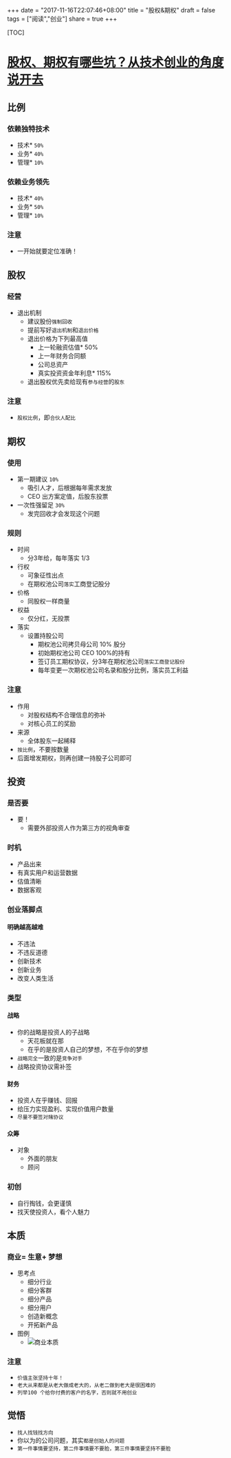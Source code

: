 +++
date = "2017-11-16T22:07:46+08:00"
title = "股权&期权"
draft = false
tags = ["阅读","创业"]
share = true
+++

[TOC]

# [股权、期权有哪些坑？从技术创业的角度说开去](https://mp.weixin.qq.com/s/wtTDpJpJEzp4xa4fMEuuGg)

## 比例
### 依赖独特技术
- 技术* `50%`
- 业务* `40%`
- 管理* `10%`

### 依赖业务领先
- 技术* `40%`
- 业务* `50%`
- 管理* `10%`

### 注意
- 一开始就要定位准确！

## 股权
### 经营
- 退出机制
    - 建议股份`强制回收`
    - 提前写好`退出机制`和`退出价格`
    - 退出价格为下列最高值
        - 上一轮融资估值* 50%
        - 上一年财务合同额
        - 公司总资产
        - 真实投资资金年利息* 115%
    - 退出股权优先卖给现有`参与经营`的`股东`

### 注意
- `股权比例`，即`合伙人配比`

## 期权
### 使用
- 第一期建议 `10%`
    - 吸引人才，后根据每年需求发放
    - CEO 出方案定值，后股东投票
- 一次性强留足 `30%`
    - 发完回收才会发现这个问题

### 规则
- 时间
    - 分3年给，每年落实 1/3
- 行权
    - 可象征性出点
    - 在期权池公司`落实`工商登记股分
- 价格
    - 同股权一样商量
- 权益
    - 仅分红，无投票
- 落实
    - 设置持股公司
        - 期权池公司拷贝母公司 10% 股分
        - 初始期权池公司 CEO 100%的持有
        - 签订员工期权协议，分3年在期权池公司`落实工商登记股份`
        - 每年变更一次期权池公司名录和股分比例，落实员工利益

### 注意
- 作用
    - 对股权结构不合理信息的弥补
    - 对核心员工的奖励
- 来源
    - 全体股东一起稀释
- `按比例`，不要按数量
- 后面增发期权，则再创建一持股子公司即可

## 投资
### 是否要
- 要！
    - 需要外部投资人作为第三方的视角审查

### 时机
- 产品出来
- 有真实用户和运营数据
- 估值清晰
- 数据客观

### 创业落脚点
#### 明确越高越难
- 不违法
- 不违反道德
- 创新技术
- 创新业务
- 改变人类生活

### 类型
#### 战略
- 你的战略是投资人的子战略
    - 天花板就在那
    - 在乎的是投资人自己的梦想，不在乎你的梦想
- `战略完全`一致的是`竞争对手`
- 战略投资协议需补签

#### 财务
- 投资人在乎赚钱、回报
- 给压力实现盈利、实现价值用户数量
- `尽量不要签对赌协议`

#### 众筹
- 对象
    - 外面的朋友
    - 顾问

### 初创
- 自行掏钱，会更谨慎
- 找天使投资人，看个人魅力

## 本质
### 商业= 生意+ 梦想
- 思考点
    - 细分行业
    - 细分客群
    - 细分产品
    - 细分用户
    - 创造新概念
    - 开拓新产品
- 图例
    - ![商业本质](http://mmbiz.qpic.cn/mmbiz_jpg/boqKyJNBCy1Ohibh8a3XaK7ReicR1TOCZvXHEWl2sCOYqgqnST7fRXoVAqy82ADScNUr8DXCNjRELzFdzQ96jAuA/640?wx_fmt=jpeg&tp=webp&wxfrom=5&wx_lazy=1)
### 注意
- `价值主张坚持十年！`
- `老大从来都是从老大做成老大的，从老二做到老大是很困难的`
- `列举100 个给你付费的客户的名字，否则就不用创业`

## 觉悟
- `找人找钱找方向`
- 你以为的公司问题，其实`都是创始人的问题`
- `第一件事情要坚持，第二件事情要不要脸，第三件事情要坚持不要脸`
